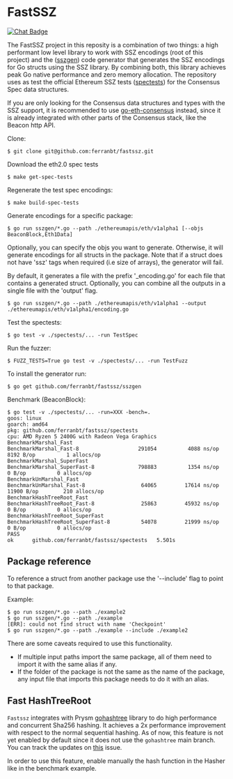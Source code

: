 # FastSSZ

[![Chat Badge]][chat link]

[chat badge]: https://img.shields.io/badge/chat-discord-%237289da
[chat link]: https://discord.gg/85U6593geJ

The FastSSZ project in this reposity is a combination of two things: a high performant low level library to work with SSZ encodings (root of this project) and the ([sszgen](./sszgen)) code generator that generates the SSZ encodings for Go structs using the SSZ library. By combining both, this library achieves peak Go native performance and zero memory allocation. The repository uses as test the official Ethereum SSZ tests ([spectests](./spectests/)) for the Consensus Spec data structures.

If you are only looking for the Consensus data structures and types with the SSZ support, it is recommended to use [go-eth-consensus](https://github.com/umbracle/go-eth-consensus) instead, since it is already integrated with other parts of the Consensus stack, like the Beacon http API.

Clone:

```
$ git clone git@github.com:ferranbt/fastssz.git
```

Download the eth2.0 spec tests

```
$ make get-spec-tests
```

Regenerate the test spec encodings:

```
$ make build-spec-tests
```

Generate encodings for a specific package:

```
$ go run sszgen/*.go --path ./ethereumapis/eth/v1alpha1 [--objs BeaconBlock,Eth1Data]
```

Optionally, you can specify the objs you want to generate. Otherwise, it will generate encodings for all structs in the package. Note that if a struct does not have 'ssz' tags when required (i.e size of arrays), the generator will fail.

By default, it generates a file with the prefix '\_encoding.go' for each file that contains a generated struct. Optionally, you can combine all the outputs in a single file with the 'output' flag.

```
$ go run sszgen/*.go --path ./ethereumapis/eth/v1alpha1 --output ./ethereumapis/eth/v1alpha1/encoding.go
```

Test the spectests:

```
$ go test -v ./spectests/... -run TestSpec
```

Run the fuzzer:

```
$ FUZZ_TESTS=True go test -v ./spectests/... -run TestFuzz
```

To install the generator run:

```
$ go get github.com/ferranbt/fastssz/sszgen
```

Benchmark (BeaconBlock):

```
$ go test -v ./spectests/... -run=XXX -bench=.
goos: linux
goarch: amd64
pkg: github.com/ferranbt/fastssz/spectests
cpu: AMD Ryzen 5 2400G with Radeon Vega Graphics
BenchmarkMarshal_Fast
BenchmarkMarshal_Fast-8             	  291054	      4088 ns/op	    8192 B/op	       1 allocs/op
BenchmarkMarshal_SuperFast
BenchmarkMarshal_SuperFast-8        	  798883	      1354 ns/op	       0 B/op	       0 allocs/op
BenchmarkUnMarshal_Fast
BenchmarkUnMarshal_Fast-8           	   64065	     17614 ns/op	   11900 B/op	     210 allocs/op
BenchmarkHashTreeRoot_Fast
BenchmarkHashTreeRoot_Fast-8        	   25863	     45932 ns/op	       0 B/op	       0 allocs/op
BenchmarkHashTreeRoot_SuperFast
BenchmarkHashTreeRoot_SuperFast-8   	   54078	     21999 ns/op	       0 B/op	       0 allocs/op
PASS
ok  	github.com/ferranbt/fastssz/spectests	5.501s
```

## Package reference

To reference a struct from another package use the '--include' flag to point to that package.

Example:

```
$ go run sszgen/*.go --path ./example2
$ go run sszgen/*.go --path ./example
[ERR]: could not find struct with name 'Checkpoint'
$ go run sszgen/*.go --path ./example --include ./example2
```

There are some caveats required to use this functionality.

- If multiple input paths import the same package, all of them need to import it with the same alias if any.
- If the folder of the package is not the same as the name of the package, any input file that imports this package needs to do it with an alias.

## Fast HashTreeRoot

`Fastssz` integrates with Prysm [gohashtree](https://github.com/prysmaticlabs/gohashtree) library to do high performance and concurrent Sha256 hashing. It achieves a 2x performance improvement with respect to the normal sequential hashing. As of now, this feature is not yet enabled by default since it does not use the `gohashtree` main branch. You can track the updates on [this](https://github.com/prysmaticlabs/gohashtree/issues/4) issue.

In order to use this feature, enable manually the hash function in the Hasher like in the benchmark example.
